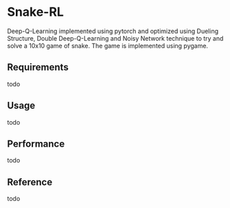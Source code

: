 # Snake-RL
Deep-Q-Learning implemented using pytorch and optimized using Dueling Structure, Double Deep-Q-Learning and Noisy Network technique to try and solve a 10x10 game of snake. The game is implemented using pygame.
## Requirements
todo
## Usage
todo
## Performance
todo
## Reference
todo